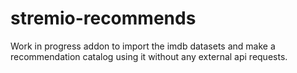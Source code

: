# stremio-recommends
Work in progress addon to import the imdb datasets and make a recommendation catalog using it without any external api requests.
